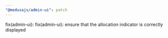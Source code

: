 ```yaml
---
"@medusajs/admin-ui": patch
---
```


fix(admin-ui): fix(admin-ui): ensure that the allocation indicator is correctly displayed
